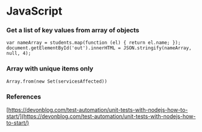 # JavaScript

### Get a list of key values from array of objects

```text
var nameArray = students.map(function (el) { return el.name; });
document.getElementById('out').innerHTML = JSON.stringify(nameArray, null, 4);
```

### Array with unique items only

```text
Array.from(new Set(servicesAffected))
```

### References

[https://devonblog.com/test-automation/unit-tests-with-nodejs-how-to-start/](https://devonblog.com/test-automation/unit-tests-with-nodejs-how-to-start/)


